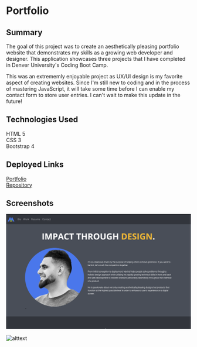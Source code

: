 # Portfolio

## Summary

The goal of this project was to create an aesthetically pleasing portfolio website that demonstrates my skills as a growing web developer  and designer. This application showcases three projects that I have completed in Denver University's Coding Boot Camp.

This was an extrememly enjoyable project as UX/UI design is my favorite aspect of creating websites. Since I'm still new to coding and in the process of mastering JavaScript, it will take some time before I can enable my contact form to store user entries. I can't wait to make this update in the future!

## Technologies Used

HTML 5<br>
CSS 3<br>
Bootstrap 4

## Deployed Links

[Portfolio](https://milehighcoder.github.io/portfolio)<br>
[Repository](https://github.com/milehighcoder/responsive-portfolio)

## Screenshots

![alttext](assets/images/app-screenshot.png "App Screenshot")

![alttext](assets/images/screenshot-02.png "Work Page")